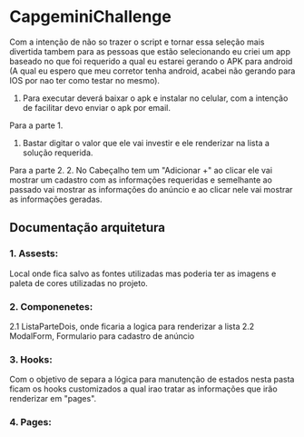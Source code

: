 # CapgeminiChallenge

Com a intenção de não so trazer o script e tornar essa seleção mais divertida tambem para as pessoas que estão selecionando eu criei um app baseado no 
que foi requerido a qual eu estarei gerando o APK para android (A qual eu espero que meu corretor tenha android, acabei não gerando para IOS por nao ter 
como testar no mesmo). 

1. Para executar deverá baixar o apk e instalar no celular, com a intenção de facilitar devo enviar o apk por email.

Para a parte 1.
1. Bastar digitar o valor que ele vai investir e ele renderizar na lista a solução requerida.

Para a parte 2. 
2. No Cabeçalho tem um "Adicionar +" ao clicar ele vai mostrar um cadastro com as informações requeridas e semelhante ao passado vai mostrar as informações do
anúncio e ao clicar nele vai mostrar as informações geradas.


## Documentação arquitetura ##
### 1. Assests: ###
Local onde fica salvo as fontes utilizadas mas poderia ter as imagens e paleta de cores utilizadas no projeto.

### 2. Componenetes: ###
2.1 ListaParteDois, onde ficaria a logica para renderizar a lista
2.2 ModalForm, Formulario para cadastro de anúncio

### 3. Hooks: ###
Com o objetivo de separa a lógica para manutenção de estados nesta pasta ficam os hooks customizados a qual irao tratar as informações que irão renderizar 
em "pages".

### 4. Pages: ###
